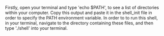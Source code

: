 Firstly, open your terminal and type 'echo $PATH', to see a list of directories within your computer. Copy this output and paste it in the shell_init file in order to specify the PATH environment variable. In order to to run this shell, in your terminal, navigate to the directory containing these files, and then type './shell' into your terminal. 
